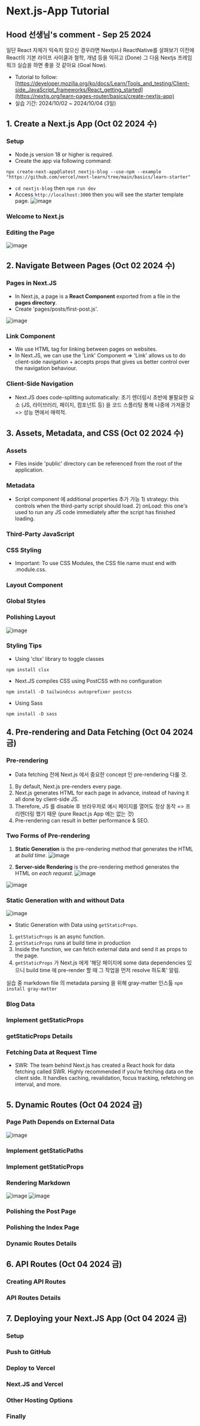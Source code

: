 # Next.js-App Tutorial

## Hood 선생님's comment - Sep 25 2024
일단 React 자체가 익숙치 않으신 경우라면 Nextjs나 ReactNative를 살펴보기 이전에 React의 기본 라이프 사이클과 철학, 개념 등을 익히고 (Done) 그 다음 Nextjs 프레임워크 실습을 하면 좋을 것 같아요 (Goal Now).

* Tutorial to follow: [https://developer.mozilla.org/ko/docs/Learn/Tools_and_testing/Client-side_JavaScript_frameworks/React_getting_started](https://nextjs.org/learn-pages-router/basics/create-nextjs-app)
* 실습 기간: 2024/10/02 ~ 2024/10/04 (3일)

## 1. Create a Next.js App (Oct 02 2024 수)
### Setup
- Node.js version 18 or higher is required.
- Create the app via following command:
```
npx create-next-app@latest nextjs-blog --use-npm --example "https://github.com/vercel/next-learn/tree/main/basics/learn-starter"
```
- `cd nextjs-blog` then `npm run dev`
- Access `http://localhost:3000` then you will see the starter template page.
![image](https://github.com/user-attachments/assets/cf20c8c3-85a3-4f1a-975f-db116f45bc4f)

### Welcome to Next.js
### Editing the Page
![image](https://github.com/user-attachments/assets/3b103065-c932-46a5-b056-e8a02b204648)

## 2. Navigate Between Pages (Oct 02 2024 수)
### Pages in Next.JS
- In Next.js, a page is a <b>React Component</b> exported from a file in the **pages directory**.
- Create 'pages/posts/first-post.js'.
  
![image](https://github.com/user-attachments/assets/6cd60053-f207-43b7-a932-ddcdc26a35d0)

### Link Component
- We use <a> HTML tag for linking between pages on websites.
- In Next.JS, we can use the 'Link' Component => 'Link' allows us to do client-side navigation + accepts props that gives us better control over the navigation behaviour.

### Client-Side Navigation
- Next.JS does code-splitting automatically: 초기 렌더링시 초반에 불필요한 요소 (JS, 라이브러리, 페이지, 컴포넌트 등) 을 코드 스플리팅 통해 나중에 가져올것 => 성능 면에서 매력적.

## 3. Assets, Metadata, and CSS (Oct 02 2024 수)
### Assets
- Files inside 'public' directory can be referenced from the root of the application.
### Metadata
- Script component 에 additional properties 추가 가능 1) strategy: this controls when the third-party script should load. 2) onLoad: this one's used to run any JS code immediately after the script has finished loading.
### Third-Party JavaScript
### CSS Styling
- Important: To use CSS Modules, the CSS file name must end with .module.css.
### Layout Component
### Global Styles
### Polishing Layout
![image](https://github.com/user-attachments/assets/8454d68a-a204-4f13-9d94-d5a4c655ad5d)

### Styling Tips
- Using 'clsx' library to toggle classes
```
npm install clsx
```
- Next.JS compiles CSS using PostCSS with no configuration
```
npm install -D tailwindcss autoprefixer postcss
```
- Using Sass
```
npm install -D sass
```
## 4. Pre-rendering and Data Fetching (Oct 04 2024 금)
### Pre-rendering
- Data fetching 전에 Next.js 에서 중요한 concept 인 pre-rendering 다룰 것.
1. By default, Next.js pre-renders every page.
2. Next.js generates HTML for each page in advance, instead of having it all done by client-side JS.
3. Therefore, JS 를 disable 후 브라우저로 예시 페이지를 열어도 정상 동작 => 프리렌더링 했기 때문 (pure React.js App 에는 없는 것)
4. Pre-rendering can result in better performance & SEO.
### Two Forms of Pre-rendering
1. **Static Generation** is the pre-rendering method that generates the HTML at *build time*. ![image](https://github.com/user-attachments/assets/c82cf2bd-4f63-4b64-9e40-e7ae87ef0f8b)

2. **Server-side Rendering** is the pre-rendering method generates the HTML on *each request*. ![image](https://github.com/user-attachments/assets/873c0564-4a57-4462-9315-a436cbbd3b84)

![image](https://github.com/user-attachments/assets/6bdb7e0c-b7ac-4012-9be3-76a19cd15328)

### Static Generation with and without Data
![image](https://github.com/user-attachments/assets/3af27d92-104f-4783-806d-b6b8a2afffe4)
- Static Generation with Data using `getStaticProps`.
1. `getStaticProps` is an async function.
2. `getStaticProps` runs at build time in production
3. Inside the function, we can fetch external data and send it as props to the page.
4. `getStaticProps` 가 Next.js 에게 '해당 페이지에 some data dependencies 있으니 build time 에 pre-render 할 때 그 작업을 먼저 resolve 하도록' 알림.

실습 중 markdown file 의 metadata parsing 을 위해 gray-matter 인스톨
```npm install gray-matter```
### Blog Data
### Implement getStaticProps
### getStaticProps Details
### Fetching Data at Request Time
- SWR: The team behind Next.js has created a React hook for data fetching called SWR. Highly recommended if you’re fetching data on the client side. It handles caching, revalidation, focus tracking, refetching on interval, and more.


## 5. Dynamic Routes (Oct 04 2024 금)
### Page Path Depends on External Data
![image](https://github.com/user-attachments/assets/0f3a9214-bc5c-4eca-8c06-32f64e857690)

### Implement getStaticPaths
### Implement getStaticProps
### Rendering Markdown
![image](https://github.com/user-attachments/assets/782dd5ba-5813-4f28-9692-f386e95d8f83)
![image](https://github.com/user-attachments/assets/90fca823-7416-4213-a60e-103e6b5217b0)


### Polishing the Post Page
### Polishing the Index Page
### Dynamic Routes Details

## 6. API Routes (Oct 04 2024 금)
### Creating API Routes
### API Routes Details

## 7. Deploying your Next.JS App (Oct 04 2024 금)
### Setup
### Push to GitHub
### Deploy to Vercel
### Next.JS and Vercel
### Other Hosting Options
### Finally
